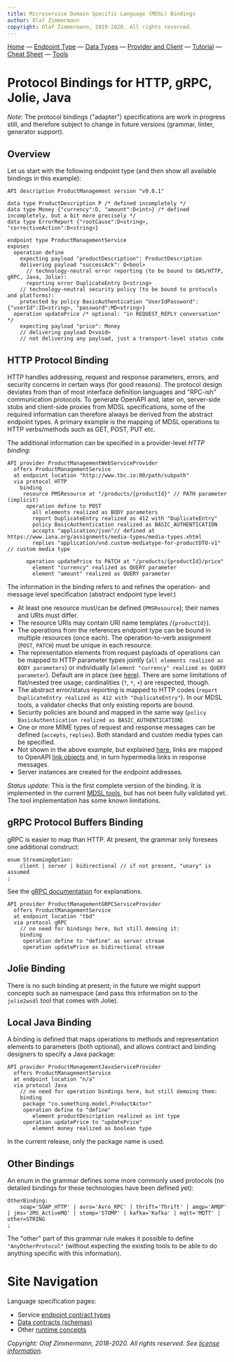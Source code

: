 ```yaml
---
title: Microservice Domain Specific Language (MDSL) Bindings
author: Olaf Zimmermann
copyright: Olaf Zimmermann, 2019-2020. All rights reserved.
---
```


[Home](./index) &mdash; [Endpoint Type](./servicecontract) &mdash; [Data Types](./datacontract) &mdash; [Provider and Client](./optionalparts) &mdash; [Tutorial](./tutorial) &mdash; [Cheat Sheet](./quickreference) &mdash; [Tools](./tools)


Protocol Bindings for HTTP, gRPC, Jolie, Java
=============================================

*Note:* The protocol bindings ("adapter") specifications are work in progress still, and therefore subject to change in future versions (grammar, linter, generator support).

<!--
TODO update (from other): 
The language concepts described here can be used for context mapping, deployment modeling, and code generation (e.g., walking provider skeletons, test clients). Unlike endpoint types and data contracts, they play on the "instance" rather than the "class" level (just like ports in WSDL are instances of port types).
-->

## Overview 

Let us start with the following endpoint type (and then show all available bindings in this example):

~~~
API description ProductManagement version "v0.0.1"

data type ProductDescription P /* defined incompletely */
data type Money {"currency":D, "amount":D<int>} /* defined incompletely, but a bit more precisely */
data type ErrorReport {"rootCause":D<string>, "correctiveAction":D<string>}

endpoint type ProductManagementService
exposes 
  operation define
    expecting payload "productDescription": ProductDescription
    delivering payload "successAck": D<bool>
      // technology-neutral error reporting (to be bound to OAS/HTTP, gRPC, Java, Jolie):
      reporting error DuplicateEntry D<string>
    // technology-neutral security policy (to be bound to protocols and platforms):
    protected by policy BasicAuthentication "UserIdPassword": {"userId":ID<string>, "password":MD<string>}
  operation updatePrice /* optional: "in REQUEST_REPLY conversation" */
    expecting payload "price": Money  
    // delivering payload D<void>
    // not delivering any payload, just a transport-level status code
~~~


## HTTP Protocol Binding

HTTP handles addressing, request and response parameters, errors, and security concerns in certain ways (for good reasons). The protocol design deviates from than of most interface definition languages and "RPC-ish" communication protocols. To generate OpenAPI and, later on, server-side stubs and client-side proxies from MDSL specifications, some of the required information can therefore always be derived from the abstract endpoint types. A primary  example is the mapping of MDSL operations to HTTP verbs/methods such as GET, POST, PUT etc. 

The additional information can be specified in a provider-level *HTTP binding*: 

~~~
API provider ProductManagementWebServiceProvider
  offers ProductManagementService
  at endpoint location "http://www.tbc.io:80/path/subpath"
  via protocol HTTP  
    binding 
     resource PMSResource at "/products/{productId}" // PATH parameter (implicit)
      operation define to POST 
        all elements realized as BODY parameters
        report DuplicateEntry realized as 412 with "DuplicateEntry"
        policy BasicAuthentication realized as BASIC_AUTHENTICATION
        accepts "application/json"// defined at https://www.iana.org/assignments/media-types/media-types.xhtml
        replies "application/vnd.custom-mediatype-for-productDTO-v1" // custom media type 
      
      operation updatePrice to PATCH at "/products/{productId}/price"
        element "currency" realized as QUERY parameter
        element "amount" realized as QUERY parameter
~~~

The information in the binding refers to and refines the operation- and message level specification (abstract endpoint type level:)

* At least one resource must/can be defined (`PMSResource`); their names and URIs must differ. 
* The resource URIs may contain URI name templates /`{productId}`).
* The operations from the references endpoint type can be bound in multiple resources (once each). The operation-to-verb assignment (`POST`, `PATCH`) must be unique in each resource.  
* The representation elements from request payloads of operations can be mapped to HTTP parameter types jointly (`all elements realized as BODY parameters`) or individually (`element "currency" realized as QUERY parameter`). Default are in place (see [here](./tools/generators/open-api)). There are some limitations of flat/nested tree usage; cardinalities (`?`, `*`, `+`) are respected, though.
* The abstract error/status reporting is mapped to HTTP codes (`report DuplicateEntry realized as 412 with "DuplicateEntry"`). In our MDSL tools, a validator checks that only existing reports are bound. 
* Security policies are bound and mapped in the same way (`policy BasicAuthentication realized as BASIC_AUTHENTICATION`).
* One or more MIME types of request and response messages can be defined (`accepts`, `replies`). Both standard and custom media types can be specified.
* Not shown in the above example, but explained [here](./http-rest), links are mapped to OpenAPI [link objects](https://swagger.io/docs/specification/links/) and, in turn hypermedia links in response messages. 
* Server instances are created for the endpoint addresses.

*Status update*: This is the first complete version of the binding. It is implemented in the current [MDSL tools](./tools), but has not been fully validated yet. The tool implementation has some known limitations. 


## gRPC Protocol Buffers Binding

gRPC is easier to map than HTTP. At present, the grammar only foresees one additional construct: 

~~~
enum StreamingOption:
	client | server | bidirectional // if not present, "unary" is assumed
;
~~~

See the [gRPC documentation](https://grpc.io/docs/what-is-grpc/core-concepts/) for explanations. 

~~~
API provider ProductManagementGRPCServiceProvider
  offers ProductManagementService
  at endpoint location "tbd"
  via protocol gRPC
    // no need for bindings here, but still demoing it: 
    binding
     operation define to "define" as server stream
     operation updatePrice as bidirectional stream
~~~


## Jolie Binding

There is no such binding at present; in the future we might support concepts such as namespace (and pass this information on to the `jolie2wsdl` tool that comes with Jolie).

<!-- TODO also tak about non-HTTP transports in Jolie? -->


## Local Java Binding

A binding is defined that maps operations to methods and representation elements to parameters (both optional), and allows contract and binding designers to specify a  Java package: 

~~~
API provider ProductManagementJavaServiceProvider
  offers ProductManagementService
  at endpoint location "n/a" 
  via protocol Java
    // no need for operation bindings here, but still demoing them: 
    binding 
     package "co.something.model.ProductActor"
     operation define to "define"
        element productDescription realized as int type
     operation updatePrice to "updatePrice"
        element money realized as boolean type
~~~

In the current release, only the package name is used. <!-- there is an unfinished Freemarker template; /* [Q]: "extends"? */ -->


## Other Bindings
An enum in the grammar defines some more commonly used protocols (no detailed bindings for these technologies have been defined yet):

~~~
OtherBinding:
    soap='SOAP_HTTP' | avro='Avro_RPC' | thrift='Thrift' | amqp='AMQP' | jms='JMS_ActiveMQ' | stomp='STOMP' | kafka='Kafka' | mqtt='MQTT' | other=STRING 
;
~~~

The "other" part of this grammar rule makes it possible to define `"AnyOtherProtocol"` (without expecting the existing tools to be able to do anything specific with this information).


# Site Navigation

Language specification pages:

* Service [endpoint contract types](./servicecontract)
* [Data contracts (schemas)](./datacontract)
* Other [runtime concepts](./optionalparts)

*Copyright: Olaf Zimmermann, 2018-2020. All rights reserved. See [license information](https://github.com/Microservice-API-Patterns/MDSL-Specification/blob/master/LICENSE).*

<!-- *EOF* -->
